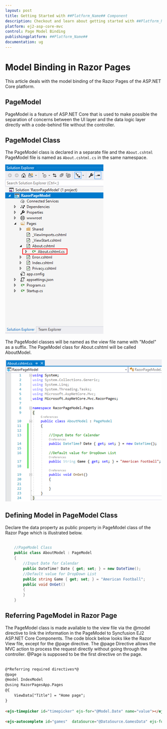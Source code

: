 ```yaml
---
layout: post
title: Getting Started with ##Platform_Name## Component
description: Checkout and learn about getting started with ##Platform_Name## component of Syncfusion Essential JS 2 and more details.
platform: ej2-asp-core-mvc
control: Page Model Binding
publishingplatform: ##Platform_Name##
documentation: ug
---
```


# Model Binding in Razor Pages

This article deals with the model binding of the Razor Pages of the ASP.NET Core platform. 

## PageModel

PageModel is a feature of ASP.NET Core that is used to make possible the separation of concerns between the UI layer and the data logic layer directly with a code-behind file without the controller. 

## PageModel Class

The PageModel class is declared in a separate file and the `About.cshtml` PageModel file is named as `About.cshtml.cs` in the same namespace.

![RazorPage Project](images/page-model.png)

The PageModel classes will be named as the view file name with "Model" as a suffix. The PageModel class for About.cshtml will be called AboutModel.

![PageModel Class](images/page-model-class.png)

## Defining Model in PageModel Class

Declare the data property as public property in PageModel class of the Razor Page which is illustrated below. 

```csharp

    //PageModel Class
    public class AboutModel : PageModel
    {
        //Input Date for Calendar
        public DateTime? Date { get; set; } = new DateTime();
        //Default value for DropDown List
        public string Game { get; set; } = "American Football";
        public void OnGet()
        {   
        }
    }

```

## Referring PageModel in Razor Page

The PageModel class is made available to the view file via the @model directive to link the information in the PageModel to Syncfusion EJ2 ASP.NET Core Components. The code block below looks like the Razor View file, except for the @page directive. The @page Directive allows the MVC action to process the request directly without going through the controller. @Page is supposed to be the first directive on the page.

```html

@*Referring required directives*@
@page
@model IndexModel
@using RazorPagesApp.Pages
@{
    ViewData["Title"] = "Home page";
}

<ejs-timepicker id="timepicker" ejs-for="@Model.Date" name="value"></ejs-timepicker>

<ejs-autocomplete id="games"  dataSource="@DataSource.GamesData" ejs-for="@Model.Game"placeholder="e.g. Basketball"></ejs-autocomplete>


```